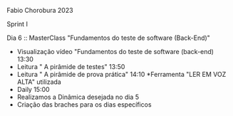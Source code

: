 Fabio Chorobura 2023

Sprint  I

Dia 6 :: MasterClass "Fundamentos do teste de software (Back-End)"

- Visualização vídeo "Fundamentos do teste de software (back-end) 13:30
- Leitura " A pirâmide de testes" 13:50
- Leitura " A pirâmide de prova prática" 14:10
  *Ferramenta "LER EM VOZ ALTA" utilizada 
- Daily 15:00
- Realizamos a Dinâmica desejada no dia 5
- Criação das braches para os dias específicos 